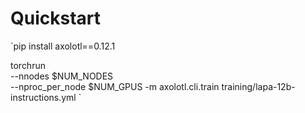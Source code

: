 # Quickstart


`pip install axolotl==0.12.1

torchrun \
--nnodes $NUM_NODES \
--nproc_per_node $NUM_GPUS
-m axolotl.cli.train training/lapa-12b-instructions.yml `
